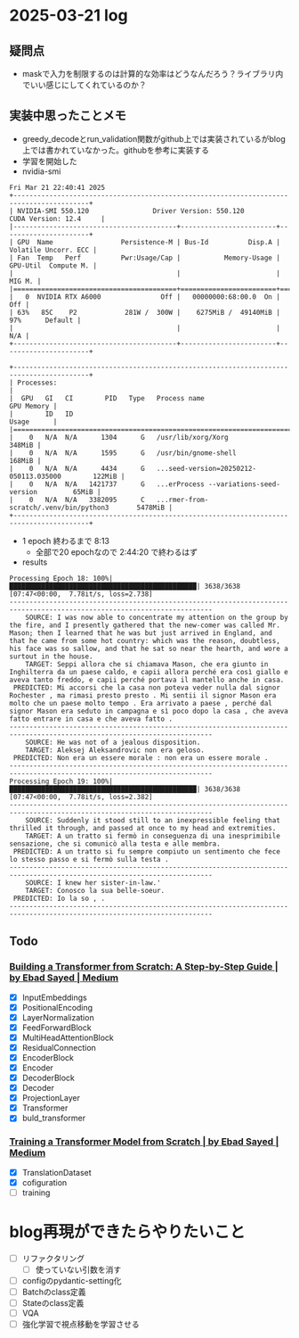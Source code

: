 # 2025-03-21 log

## 疑問点
- maskで入力を制限するのは計算的な効率はどうなんだろう？ライブラリ内でいい感じにしてくれているのか？

## 実装中思ったことメモ
- greedy_decodeとrun_validation関数がgithub上では実装されているがblog上では書かれていなかった。githubを参考に実装する
- 学習を開始した
- nvidia-smi
```
Fri Mar 21 22:40:41 2025       
+-----------------------------------------------------------------------------------------+
| NVIDIA-SMI 550.120                Driver Version: 550.120        CUDA Version: 12.4     |
|-----------------------------------------+------------------------+----------------------+
| GPU  Name                 Persistence-M | Bus-Id          Disp.A | Volatile Uncorr. ECC |
| Fan  Temp   Perf          Pwr:Usage/Cap |           Memory-Usage | GPU-Util  Compute M. |
|                                         |                        |               MIG M. |
|=========================================+========================+======================|
|   0  NVIDIA RTX A6000               Off |   00000000:68:00.0  On |                  Off |
| 63%   85C    P2            281W /  300W |    6275MiB /  49140MiB |     97%      Default |
|                                         |                        |                  N/A |
+-----------------------------------------+------------------------+----------------------+
                                                                                         
+-----------------------------------------------------------------------------------------+
| Processes:                                                                              |
|  GPU   GI   CI        PID   Type   Process name                              GPU Memory |
|        ID   ID                                                               Usage      |
|=========================================================================================|
|    0   N/A  N/A      1304      G   /usr/lib/xorg/Xorg                            348MiB |
|    0   N/A  N/A      1595      G   /usr/bin/gnome-shell                          168MiB |
|    0   N/A  N/A      4434      G   ...seed-version=20250212-050113.035000        122MiB |
|    0   N/A  N/A   1421737      G   ...erProcess --variations-seed-version         65MiB |
|    0   N/A  N/A   3382095      C   ...rmer-from-scratch/.venv/bin/python3       5478MiB |
+-----------------------------------------------------------------------------------------+
```
- 1 epoch 終わるまで 8:13
  - 全部で20 epochなので 2:44:20 で終わるはず
- results
```
Processing Epoch 18: 100%|███████████████████████████████████████████████| 3638/3638 [07:47<00:00,  7.78it/s, loss=2.738]
-------------------------------------------------------------------------------------------------------------------------
    SOURCE: I was now able to concentrate my attention on the group by the fire, and I presently gathered that the new-comer was called Mr. Mason; then I learned that he was but just arrived in England, and that he came from some hot country: which was the reason, doubtless, his face was so sallow, and that he sat so near the hearth, and wore a surtout in the house.
    TARGET: Seppi allora che si chiamava Mason, che era giunto in Inghilterra da un paese caldo, e capii allora perché era così giallo e aveva tanto freddo, e capii perché portava il mantello anche in casa.
 PREDICTED: Mi accorsi che la casa non poteva veder nulla dal signor Rochester , ma rimasi presto presto . Mi sentii il signor Mason era molto che un paese molto tempo . Era arrivato a paese , perché dal signor Mason era seduto in campagna e sì poco dopo la casa , che aveva fatto entrare in casa e che aveva fatto .
-------------------------------------------------------------------------------------------------------------------------
    SOURCE: He was not of a jealous disposition.
    TARGET: Aleksej Aleksandrovic non era geloso.
 PREDICTED: Non era un essere morale : non era un essere morale .
-------------------------------------------------------------------------------------------------------------------------
Processing Epoch 19: 100%|███████████████████████████████████████████████| 3638/3638 [07:47<00:00,  7.78it/s, loss=2.382]
-------------------------------------------------------------------------------------------------------------------------
    SOURCE: Suddenly it stood still to an inexpressible feeling that thrilled it through, and passed at once to my head and extremities.
    TARGET: A un tratto si fermò in conseguenza di una inesprimibile sensazione, che si comunicò alla testa e alle membra.
 PREDICTED: A un tratto si fu sempre compiuto un sentimento che fece lo stesso passo e si fermò sulla testa .
-------------------------------------------------------------------------------------------------------------------------
    SOURCE: I knew her sister-in-law.'
    TARGET: Conosco la sua belle-soeur.
 PREDICTED: Io la so , .
-------------------------------------------------------------------------------------------------------------------------
```

## Todo
### [Building a Transformer from Scratch: A Step-by-Step Guide | by Ebad Sayed | Medium](https://medium.com/@sayedebad.777/building-a-transformer-from-scratch-a-step-by-step-guide-a3df0aeb7c9a)
- [x] InputEmbeddings
- [x] PositionalEncoding
- [x] LayerNormalization
- [x] FeedForwardBlock
- [x] MultiHeadAttentionBlock
- [x] ResidualConnection
- [x] EncoderBlock
- [x] Encoder
- [x] DecoderBlock
- [x] Decoder
- [x] ProjectionLayer
- [x] Transformer
- [x] buld_transformer

### [Training a Transformer Model from Scratch | by Ebad Sayed | Medium](https://medium.com/@sayedebad.777/training-a-transformer-model-from-scratch-25bb270f5888)
- [x] TranslationDataset
- [x] cofiguration
- [ ] training

# blog再現ができたらやりたいこと
- [ ] リファクタリング
  - [ ] 使っていない引数を消す
- [ ] configのpydantic-setting化
- [ ] Batchのclass定義
- [ ] Stateのclass定義
- [ ] VQA
- [ ] 強化学習で視点移動を学習させる